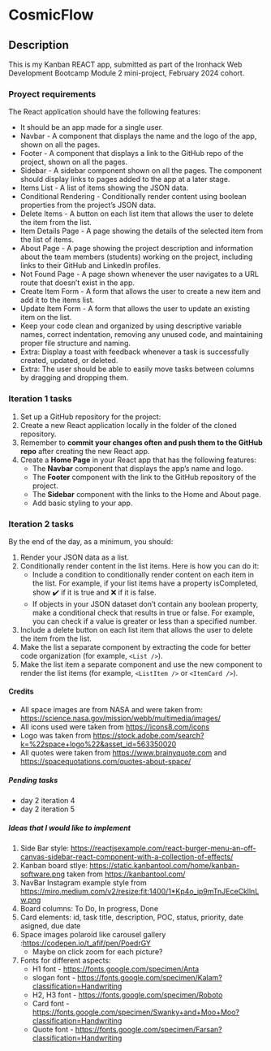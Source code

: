 # CosmicFlow

## Description

This is my Kanban REACT app, submitted as part of the Ironhack Web Development Bootcamp Module 2 mini-project, February 2024 cohort.

### Proyect requirements
The React application should have the following features:
* It should be an app made for a single user.
* Navbar - A component that displays the name and the logo of the app, shown on all the pages.
* Footer - A component that displays a link to the GitHub repo of the project, shown on all the pages.
* Sidebar - A sidebar component shown on all the pages. The component should display links to pages added to the app at a later stage.
* Items List - A list of items showing the JSON data.
* Conditional Rendering - Conditionally render content using boolean properties from the project’s JSON data.
* Delete Items - A button on each list item that allows the user to delete the item from the list.
* Item Details Page - A page showing the details of the selected item from the list of items.
* About Page - A page showing the project description and information about the team members (students) working on the project, including links to their GitHub and LinkedIn profiles.
* Not Found Page - A page shown whenever the user navigates to a URL route that doesn’t exist in the app.
* Create Item Form - A form that allows the user to create a new item and add it to the items list.
* Update Item Form - A form that allows the user to update an existing item on the list.
* Keep your code clean and organized by using descriptive variable names, correct indentation, removing any unused code, and maintaining proper file structure and naming.
* Extra: Display a toast with feedback whenever a task is successfully created, updated, or deleted.
* Extra: The user should be able to easily move tasks between columns by dragging and dropping them.

### Iteration 1 tasks
1. Set up a GitHub repository for the project:
2. Create a new React application locally in the folder of the cloned repository.
3. Remember to **commit your changes often and push them to the GitHub repo** after creating the new React app.
4. Create a **Home Page** in your React app that has the following features:
    - The **Navbar** component that displays the app’s name and logo.
    - The **Footer** component with the link to the GitHub repository of the project.
    - The **Sidebar** component with the links to the Home and About page.
    - Add basic styling to your app.

### Iteration 2 tasks
By the end of the day, as a minimum, you should:

1. Render your JSON data as a list.
2. Conditionally render content in the list items. Here is how you can do it:
    -  Include a condition to conditionally render content on each item in the list. For example, if your list items have a property isCompleted, show ✔️ if it is true and ❌ if it is false.
    - If objects in your JSON dataset don’t contain any boolean property, make a conditional check that results in true or false. For example, you can check if a value is greater or less than a specified number.
3. Include a delete button on each list item that allows the user to delete the item from the list.
4. Make the list a separate component by extracting the code for better code organization (for example, ```<List />```).
5. Make the list item a separate component and use the new component to render the list items (for example, ```<ListItem />``` or ```<ItemCard />```).


#### Credits

* All space images are from NASA and were taken from: https://science.nasa.gov/mission/webb/multimedia/images/
* All icons used were taken from https://icons8.com/icons
* Logo was taken from https://stock.adobe.com/search?k=%22space+logo%22&asset_id=563350020
* All quotes were taken from https://www.brainyquote.com and https://spacequotations.com/quotes-about-space/

##### Pending tasks
- day 2  iteration 4 
- day 2  iteration 5

##### Ideas that I would like to implement
1. Side Bar style: https://reactjsexample.com/react-burger-menu-an-off-canvas-sidebar-react-component-with-a-collection-of-effects/
2. Kanban board stlye: https://static.kanbantool.com/home/kanban-software.png taken from https://kanbantool.com/
3. NavBar Instagram example style from https://miro.medium.com/v2/resize:fit:1400/1*Kp4o_ip9mTnJEceCkllnLw.png
4. Board columns: To Do, In progress, Done  
5. Card elements: id, task title, description, POC, status, priority, date asigned, due date
6. Space images polaroid like carousel gallery :https://codepen.io/t_afif/pen/PoedrGY
    * Maybe on click zoom for each picture? 
7. Fonts for different aspects:
    * H1 font - https://fonts.google.com/specimen/Anta
    * slogan font - https://fonts.google.com/specimen/Kalam?classification=Handwriting
    * H2, H3 font - https://fonts.google.com/specimen/Roboto
    * Card font - https://fonts.google.com/specimen/Swanky+and+Moo+Moo?classification=Handwriting
    *  Quote font - https://fonts.google.com/specimen/Farsan?classification=Handwriting
